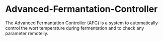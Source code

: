 # Advanced-Fermantation-Controller
The Advanced Fermantation Controller (AFC) is a system to automatically control the wort temperature during fermentation and to check any parameter remotelly.
